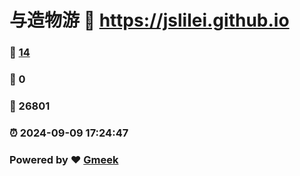 # 与造物游 :link: https://jslilei.github.io 
### :page_facing_up: [14](https://jslilei.github.io/tag.html) 
### :speech_balloon: 0 
### :hibiscus: 26801 
### :alarm_clock: 2024-09-09 17:24:47 
### Powered by :heart: [Gmeek](https://github.com/Meekdai/Gmeek)

